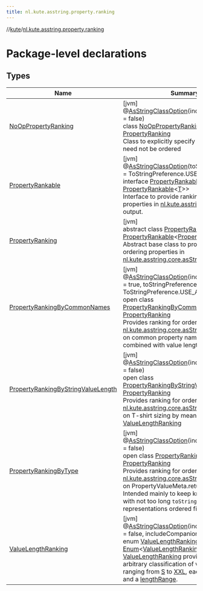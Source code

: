 ```yaml
---
title: nl.kute.asstring.property.ranking
---
```

//[kute](../../index.html)/[nl.kute.asstring.property.ranking](index.html)



# Package-level declarations



## Types


| Name | Summary |
|---|---|
| [NoOpPropertyRanking](-no-op-property-ranking/index.html) | [jvm]<br>@[AsStringClassOption](../nl.kute.asstring.annotation.option/-as-string-class-option/index.html)(includeCompanion = false)<br>class [NoOpPropertyRanking](-no-op-property-ranking/index.html) : [PropertyRanking](-property-ranking/index.html)<br>Class to explicitly specify that properties need not be ordered |
| [PropertyRankable](-property-rankable/index.html) | [jvm]<br>@[AsStringClassOption](../nl.kute.asstring.annotation.option/-as-string-class-option/index.html)(toStringPreference = ToStringPreference.USE_ASSTRING)<br>interface [PropertyRankable](-property-rankable/index.html)&lt;out [T](-property-rankable/index.html) : [PropertyRankable](-property-rankable/index.html)&lt;[T](-property-rankable/index.html)&gt;&gt;<br>Interface to provide ranking for ordering properties in [nl.kute.asstring.core.asString](../nl.kute.asstring.core/as-string.html) output. |
| [PropertyRanking](-property-ranking/index.html) | [jvm]<br>abstract class [PropertyRanking](-property-ranking/index.html) : [PropertyRankable](-property-rankable/index.html)&lt;[PropertyRanking](-property-ranking/index.html)&gt; <br>Abstract base class to provide ranking for ordering properties in [nl.kute.asstring.core.asString](../nl.kute.asstring.core/as-string.html) output. |
| [PropertyRankingByCommonNames](-property-ranking-by-common-names/index.html) | [jvm]<br>@[AsStringClassOption](../nl.kute.asstring.annotation.option/-as-string-class-option/index.html)(includeCompanion = true, toStringPreference = ToStringPreference.USE_ASSTRING)<br>open class [PropertyRankingByCommonNames](-property-ranking-by-common-names/index.html) : [PropertyRanking](-property-ranking/index.html)<br>Provides ranking for ordering properties in [nl.kute.asstring.core.asString](../nl.kute.asstring.core/as-string.html) output, based on common property names and suffixes, combined with value lengths. |
| [PropertyRankingByStringValueLength](-property-ranking-by-string-value-length/index.html) | [jvm]<br>@[AsStringClassOption](../nl.kute.asstring.annotation.option/-as-string-class-option/index.html)(includeCompanion = false)<br>open class [PropertyRankingByStringValueLength](-property-ranking-by-string-value-length/index.html) : [PropertyRanking](-property-ranking/index.html)<br>Provides ranking for ordering properties in [nl.kute.asstring.core.asString](../nl.kute.asstring.core/as-string.html) output, based on T-shirt sizing by means of [ValueLengthRanking](-value-length-ranking/index.html) |
| [PropertyRankingByType](-property-ranking-by-type/index.html) | [jvm]<br>@[AsStringClassOption](../nl.kute.asstring.annotation.option/-as-string-class-option/index.html)(includeCompanion = false)<br>open class [PropertyRankingByType](-property-ranking-by-type/index.html) : [PropertyRanking](-property-ranking/index.html)<br>Provides ranking for ordering properties in [nl.kute.asstring.core.asString](../nl.kute.asstring.core/as-string.html) output, based on PropertyValueMeta.returnType. Intended mainly to keep known basic types with not too long `toString()`-representations ordered first |
| [ValueLengthRanking](-value-length-ranking/index.html) | [jvm]<br>@[AsStringClassOption](../nl.kute.asstring.annotation.option/-as-string-class-option/index.html)(includeIdentityHash = false, includeCompanion = false)<br>enum [ValueLengthRanking](-value-length-ranking/index.html) : [Enum](https://kotlinlang.org/api/latest/jvm/stdlib/kotlin/-enum/index.html)&lt;[ValueLengthRanking](-value-length-ranking/index.html)&gt; <br>[ValueLengthRanking](-value-length-ranking/index.html) provides a somewhat arbitrary classification of value lengths, ranging from [S](-value-length-ranking/-s/index.html) to [XXL](-value-length-ranking/-x-x-l/index.html), each with a [rank](-value-length-ranking/rank.html) and a [lengthRange](-value-length-ranking/length-range.html). |

